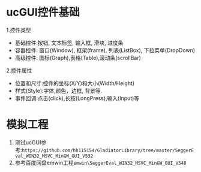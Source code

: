 # ucGUI控件基础

1.控件类型

- 基础控件:按钮, 文本标签, 输入框, 滑块, 进度条
- 容器控件: 窗口(Window), 框架(frame), 列表(ListBox), 下拉菜单(DropDown)
- 高级控件: 图标(Graph),表格(Table),滚动条(scrollBar)

2.控件属性

- 位置和尺寸:控件的坐标(X/Y)和大小(Width/Height)
- 样式(Style):字体,颜色，边框, 背景等.
- 事件回调:点击(click),长按(LongPress),输入(Input)等

# 模拟工程

1. 测试ucGUI参考:`https://github.com/hh115154/GladiatorLibrary/tree/master/SeggerEval_WIN32_MSVC_MinGW_GUI_V532`
2. 参考百度网盘emwin工程`emwin\SeggerEval_WIN32_MSVC_MinGW_GUI_V548`
